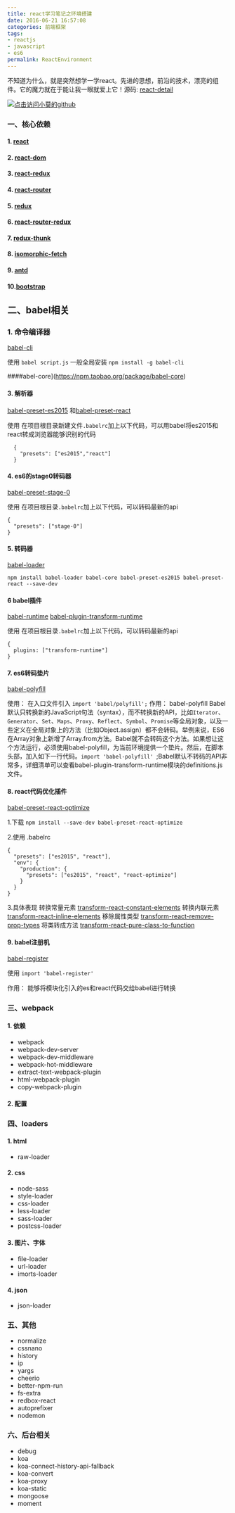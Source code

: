 ```yaml
---
title: react学习笔记之环境搭建
date: 2016-06-21 16:57:08
categories: 前端框架
tags:
- reactjs
- javascript
- es6
permalink: ReactEnvironment
---
```

不知道为什么，就是突然想学一学react。先进的思想，前沿的技术，漂亮的组件。它的魔力就在于能让我一眼就爱上它！源码: [react-detail](https://github.com/nodejs-study/node-koa/tree/master/web/client)
<!-- more -->
[![点击访问小莫的github](http://xiaomo.info/images/react.png)](https://github.com/qq83387856)
### 一、核心依赖

#### 1. [react](https://npm.taobao.org/package/react)
#### 2. [react-dom](https://npm.taobao.org/package/react-dom)
#### 3. [react-redux](https://npm.taobao.org/package/react-redux)
#### 4. [react-router](https://npm.taobao.org/package/react-router)
#### 5. [redux](https://npm.taobao.org/package/redux)
#### 6. [react-router-redux](https://npm.taobao.org/package/react-router-redux)
#### 7. [redux-thunk](https://npm.taobao.org/package/redux-thunk)
#### 8. [isomorphic-fetch](https://npm.taobao.org/package/isomorphic-fetch)
#### 9. [antd](https://npm.taobao.org/package/antd)
#### 10.[bootstrap](https://npm.taobao.org/package/bootstrap)

## 二、babel相关
### 1. 命令编译器

[babel-cli](https://npm.taobao.org/package/babel-cli)

使用 `babel script.js`   一般全局安装 `npm install -g babel-cli`

####abel-core](https://npm.taobao.org/package/babel-core)

#### 3. 解析器
[babel-preset-es2015](https://npm.taobao.org/package/babel-preset-es2015) 和[babel-preset-react](https://npm.taobao.org/package/babel-react)

使用 在项目根目录新建文件`.babelrc`加上以下代码，可以用babel将es2015和react转成浏览器能够识别的代码

```
  {
    "presets": ["es2015","react"]
  }
```

#### 4. es6的stage0转码器

[babel-preset-stage-0](https://npm.taobao.org/package/babel-preset-stage-0)

使用 在项目根目录`.babelrc`加上以下代码，可以转码最新的api

```
{
  "presets": ["stage-0"]
}
```

#### 5. 转码器

 [babel-loader](https://npm.taobao.org/package/babel-loader)

`npm install babel-loader babel-core babel-preset-es2015 babel-preset-react --save-dev`

#### 6 babel插件
[babel-runtime](https://npm.taobao.org/package/babel-runtime) [babel-plugin-transform-runtime](https://npm.taobao.org/package/babel-plugin-transform-runtime)

使用 在项目根目录`.babelrc`加上以下代码，可以转码最新的api

```
{
  plugins: ["transform-runtime"]
}
```

#### 7. es6转码垫片
[babel-polyfill](https://npm.taobao.org/package/babel-polyfill)

使用： 在入口文件引入 `import 'babel/polyfill';`
作用：
babel-polyfill Babel默认只转换新的JavaScript句法（syntax），而不转换新的API，比如`Iterator`、`Generator`、`Set`、`Maps`、`Proxy`、`Reflect`、`Symbol`、`Promise`等全局对象，以及一些定义在全局对象上的方法（比如Object.assign）都不会转码。举例来说，ES6在Array对象上新增了Array.from方法。Babel就不会转码这个方法。如果想让这个方法运行，必须使用babel-polyfill，为当前环境提供一个垫片。然后，在脚本头部，加入如下一行代码。`import 'babel-polyfill' `;Babel默认不转码的API非常多，详细清单可以查看babel-plugin-transform-runtime模块的definitions.js文件。

#### 8. react代码优化插件

[babel-preset-react-optimize](https://github.com/thejameskyle/babel-react-optimize)

1.下载  `npm install --save-dev babel-preset-react-optimize`

2.使用 .babelrc

```
{
  "presets": ["es2015", "react"],
  "env": {
    "production": {
      "presets": ["es2015", "react", "react-optimize"]
    }
  }
}
```

3.具体表现
转换常量元素  [transform-react-constant-elements](https://github.com/babel/babel/tree/master/packages/babel-plugin-transform-react-constant-elements)
转换内联元素  [transform-react-inline-elements](https://github.com/babel/babel/tree/master/packages/babel-plugin-transform-react-inline-elements)
移除属性类型  [transform-react-remove-prop-types](https://github.com/oliviertassinari/babel-plugin-transform-react-remove-prop-types)
将类转成方法  [transform-react-pure-class-to-function](https://github.com/thejameskyle/babel-react-optimize/tree/master/packages/babel-plugin-transform-react-pure-class-to-function)

#### 9. babel注册机

[babel-register](https://github.com/aleclarson/babel-register)

使用 `import 'babel-register'`

作用： 能够将模块化引入的es和react代码交给babel进行转换

### 三、webpack
#### 1. 依赖

- webpack
- webpack-dev-server
- webpack-dev-middleware
- webpack-hot-middleware
- extract-text-webpack-plugin
- html-webpack-plugin
- copy-webpack-plugin

#### 2. 配置

### 四、loaders

#### 1. html
- raw-loader
#### 2. css
- node-sass
- style-loader
- css-loader
- less-loader
- sass-loader
- postcss-loader
#### 3. 图片、字体
- file-loader
- url-loader
- imorts-loader
#### 4. json
- json-loader

### 五、其他
- normalize
- cssnano
- history
- ip
- yargs
- cheerio
- better-npm-run
- fs-extra
- redbox-react
- autoprefixer
- nodemon

### 六、后台相关

- debug
- koa
- koa-connect-history-api-fallback
- koa-convert
- koa-proxy
- koa-static
- mongoose
- moment
